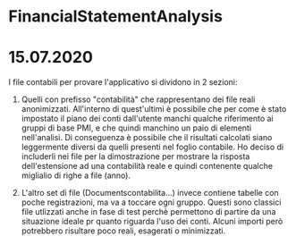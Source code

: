 # FinancialStatementAnalysis
# 15.07.2020

I file contabili per provare l'applicativo si dividono in 2 sezioni:

1. Quelli con prefisso "contabilità" che rappresentano dei file reali anonimizzati.
All'interno di quest'ultimi è possibile che per come è stato impostato il piano dei conti
dall'utente manchi qualche riferimento ai gruppi di base PMI, e che quindi manchino un paio di elementi nell'analisi. Di conseguenza è possibile che il risultati calcolati siano leggermente diversi da quelli presenti
nel foglio contabile. Ho deciso di includerli nei file per la dimostrazione per mostrare la risposta dell'estensione ad una contabilità reale e quindi contenente qualche miglialio di righe a file (anno).

2. L'altro set di file (Documentscontabilita...) invece contiene tabelle con poche registrazioni, ma va a         toccare ogni gruppo. Questi  sono classici file utlizzati anche in fase di test perchè permettono di partire da una situazione ideale pr quanto riguarda l'uso dei conti. Alcuni importi però potrebbero risultare poco reali, esagerati o minimizzati.
